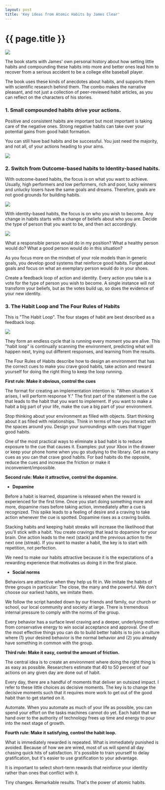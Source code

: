 ```yaml
---
layout: post
title: 'Key ideas from Atomic Habits by James Clear'
---
```


 {{ page.title }}
================


![](https://cdn-images-1.medium.com/max/800/1*q_ca6R_S8V1vlaGCc_VQxw.png)


The book starts with James' own personal history about how setting little habits and compounding these habits into more and better ones lead him to recover from a serious accident to be a college elite baseball player.

The book uses these kinds of anecdotes about habits, and supports them with scientific research behind them. The combo makes the narrative pleasant, and not just a collection of 
peer-reviewed habit articles, as you can reflect on the characters of his stories.

### 1. Small compounded habits drive your actions.

Positive and consistent habits are important but most important is taking care of the negative ones. Strong negative habits can take over your potential gains from good habit formation.

You can still have bad habits and be successful. You just need the majority, and not all, of your actions heading to your aims.

![](https://cdn-images-1.medium.com/max/800/1*fnpdCDdus1zb4R4jQbj0kw.png)

### 2. Switch from Outcome-based habits to Identity-based habits.

With outcome-based habits, the focus is on what you want to achieve. Usually, high performers and low performers, rich and poor, lucky winners and unlucky losers have the same goals and dreams. Therefore, goals are not good grounds for building habits.

![](https://cdn-images-1.medium.com/max/800/1*YERK9dZOx76A6BabPy0tbA.png)

With identity-based habits, the focus is on who you wish to become. Any change in habits starts with a change of beliefs about who you are. Decide the type of person that you want to be, and then act accordingly.

![](https://cdn-images-1.medium.com/max/800/1*-PM-GvQ2TonM2B73PPrpZg.png)

What a responsible person would do in my position? What a healthy person would do? What a good person would do in this situation?

As you focus more on the mindset of your role models than in generic goals, you develop good systems that reinforce good habits. Forget about goals and focus on what an exemplary person would do in your shoes.

Create a feedback loop of action and identity. Every action you take is a vote for the type of person you wish to become. A single instance will not transform your beliefs, but as the votes build up, so does the evidence of your new identity.

### 3. The Habit Loop and The Four Rules of Habits

This is "The Habit Loop". The four stages of habit are best described as a feedback loop.

![](https://cdn-images-1.medium.com/max/800/1*KwZrAqPowr7rLJfkPN1yew.png)

They form an endless cycle that is running every moment you are alive. This "habit loop" is continually scanning the environment, predicting what will happen next, trying out different responses, and learning from the results.

The Four Rules of Habits describe how to design an environment that has the correct cues to make you crave good habits, take action and reward yourself for doing the right thing to keep the loop running.

**First rule: Make it obvious, control the cues**

The format for creating an implementation intention is: "When situation X arises, I will perform response Y." The first part of the statement is the cue that leads to the habit that you want to implement. If you want to make a habit a big part of your life, make the cue a big part of your environment.

Stop thinking about your environment as filled with objects. Start thinking about it as filled with relationships. Think in terms of how you interact with the spaces around you. Design your surroundings with cues that trigger good habits.

One of the most practical ways to eliminate a bad habit is to reduce exposure to the cue that causes it. Examples: put your Xbox in the drawer or keep your phone home when you go studying to the library.
Get as many cues as you can that crave good habits. For bad habits do the opposite, reduce the cues and increase the friction or make it inconvenient/impossible.

**Second rule: Make it attractive, control the dopamine.**

- **Dopamine**

Before a habit is learned, dopamine is released when the reward is experienced for the first time. Once you start doing something more and more, dopamine rises before taking action, immediately after a cue is recognized. This spike leads to a feeling of desire and a craving to take action whenever the cue is spotted. Dopamine rises as a craving builds.

Stacking habits and keeping habit streaks will increase the likelihood that you'll stick with a habit. You create cravings that lead to dopamine for your brain. One action leads to the next (stack) and the previous action to the next one (streak). If you want to master a habit, the key is to start with repetition, not perfection.

We need to make our habits attractive because it is the expectations of a rewarding experience that motivates us doing it in the first place.

- **Social norms**

Behaviors are attractive when they help us fit in. We imitate the habits of three groups in particular: The close, the many and the powerful. We don't choose our earliest habits, we imitate them.

We follow the script handed down by our friends and family, our church or school, our local community and society at large. There is tremendous internal pressure to comply with the norms of the group.

Every behavior has a surface level craving and a deeper, underlying motive: from conservative energy to win social acceptance and approval.
One of the most effective things you can do to build better habits is to join a culture where (1) your desired behavior is the normal behavior and (2) you already have something in common with the group.

**Third rule: Make it easy, control the amount of friction.**

The central idea is to create an environment where doing the right thing is as easy as possible. Researchers estimate that 40 to 50 percent of our actions on any given day are done out of habit.

Every day, there are a handful of moments that deliver an outsized impact. I refer to these little choices as decisive moments. The key is to change the decisive moments such that it requires more work to get out of the good habit than to get started on it.

Automate. When you automate as much of your life as possible, you can spend your effort on the tasks machines cannot do yet. Each habit that we hand over to the authority of technology frees up time and energy to pour into the next stage of growth.


**Fourth rule: Make it satisfying, control the habit loop.**

What is immediately rewarded is repeated. What is immediately punished is avoided. Because of how we are wired, most of us will spend all day chasing quick hits of satisfaction. It's possible to train yourself to delay gratification, but it's easier to use gratification to your advantage.

It is important to select short-term rewards that reinforce your identity rather than ones that conflict with it.

Tiny changes. Remarkable results. That's the power of atomic habits.
